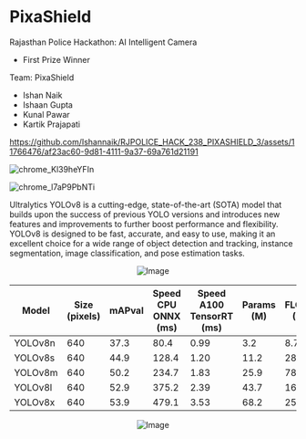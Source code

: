 # PixaShield

Rajasthan Police Hackathon: AI Intelligent Camera

- First Prize Winner

Team: PixaShield
- Ishan Naik
- Ishaan Gupta
- Kunal Pawar
- Kartik Prajapati

https://github.com/Ishannaik/RJPOLICE_HACK_238_PIXASHIELD_3/assets/11766476/af23ac60-9d81-4111-9a37-69a761d21191

![chrome_Kl39heYFIn](https://github.com/Ishannaik/RJPOLICE_HACK_238_PIXASHIELD_3/assets/11766476/b82e7a94-48c1-461a-ad95-d1f5bdeaaa7a)

![chrome_l7aP9PbNTi](https://github.com/Ishannaik/RJPOLICE_HACK_238_PIXASHIELD_3/assets/11766476/d2bf9733-385b-4930-9e8e-882bec7f91ef)

  Ultralytics YOLOv8 is a cutting-edge, state-of-the-art (SOTA) model that builds upon the success of previous YOLO versions and introduces new features and improvements to further boost performance and flexibility. YOLOv8 is designed to be fast, accurate, and easy to use, making it an excellent choice for a wide range of object detection and tracking, instance segmentation, image classification, and pose estimation tasks.

<p align="center">
  <img src="https://github.com/Ishannaik/RJPOLICE_HACK_238_PIXASHIELD_3/assets/11766476/79854bec-b420-4de2-9966-2b3519befe36" alt="Image">
</p>

| Model   | Size (pixels) | mAPval | Speed CPU ONNX (ms) | Speed A100 TensorRT (ms) | Params (M) | FLOPs (B) |
|---------|---------------|--------|---------------------|-------------------------|------------|-----------|
| YOLOv8n | 640           | 37.3   | 80.4                | 0.99                    | 3.2        | 8.7       |
| YOLOv8s | 640           | 44.9   | 128.4               | 1.20                    | 11.2       | 28.6      |
| YOLOv8m | 640           | 50.2   | 234.7               | 1.83                    | 25.9       | 78.9      |
| YOLOv8l | 640           | 52.9   | 375.2               | 2.39                    | 43.7       | 165.2     |
| YOLOv8x | 640           | 53.9   | 479.1               | 3.53                    | 68.2       | 257.8     |

<p align="center">
  <img src="https://github.com/Ishannaik/RJPOLICE_HACK_238_PIXASHIELD_3/assets/11766476/dc14c402-9969-4262-9b41-7a78d993e77b" alt="Image">
</p>

